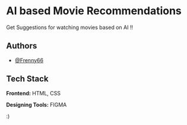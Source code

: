 
# AI based Movie Recommendations

Get Suggestions for watching movies based on AI !!


## Authors

- [@Frenny66](https://www.github.com/frenny66)



## Tech Stack

**Frontend:** HTML, CSS
 
**Designing Tools:** FIGMA



:) 
